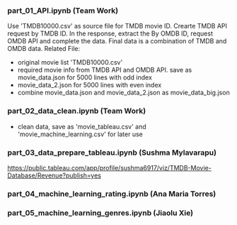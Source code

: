 ### part_01_API.ipynb (Team Work)

Use 'TMDB10000.csv' as source file for TMDB movie ID. Crearte TMDB API request by TMDB ID. In the response, extract the By OMDB ID, request OMDB API and complete the data. Final data is a combination of TMDB and OMDB data. Related File:

- original movie list 'TMDB10000.csv'
- required movie info from TMDB API and OMDB API. save as movie_data.json for 5000 lines with odd index
- movie_data_2.json for 5000 lines with even index
- combine movie_data.json and movie_data_2.json as movie_data_big.json

### part_02_data_clean.ipynb (Team Work)
- clean data, save as 'movie_tableau.csv' and 'movie_machine_learning.csv' for later use

### part_03_data_prepare_tableau.ipynb (Sushma Mylavarapu)
https://public.tableau.com/app/profile/sushma6917/viz/TMDB-Movie-Database/Revenue?publish=yes

### part_04_machine_learning_rating.ipynb (Ana Maria Torres)

### part_05_machine_learning_genres.ipynb (Jiaolu Xie)
